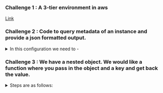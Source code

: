 ### Challenge 1 : A 3-tier environment in aws
[Link](https://github.com/Adeete6/assessment/tree/fc22791e8d462b5ba5929668511543ead8498620/challenge-1)
>
### Challenge 2 : Code to query metadata of an instance and provide a json formatted output.
<details> 
<summary> In this configuration we need to - </summary>
 
  1. Set up AWS CLI: Make sure you have AWS CLI configured with proper credentials.
  2. Create Terraform Configuration File: Copy the provided Terraform code into a file with a .tf extension, for example, instance_metadata.tf.
  3. Initialize Terraform: Navigate to the directory where you saved the Terraform configuration file and run terraform init to initialize Terraform and download the necessary providers.
  4. Deploy the Configuration: Run terraform apply to apply the configuration and create the necessary resources. Terraform will prompt you to confirm the action. Type yes and press Enter to proceed.
  5. Retrieve Instance Metadata: Once the deployment is complete, Terraform will output the instance metadata in JSON format. You can find this output in the terminal.
  6. Test Specific Metadata Value: If you want to test retrieving a specific metadata value, you can use the output value named specific_metadata_value. This will output the value of the specific key you specified in the Terraform configuration.
  7. To get specific data using CLI , give : < $ curl http://169.254.169.254/latest/meta-data/public-ipv4 >
</details>

### Challenge 3 : We have a nested object. We would like a function where you pass in the object and a key and get back the value.
<details> 
<summary> Steps are as follows: </summary>
  
1.  Declare a Json object called data.
2.   We will define a function called getValueFromNestedObject to access the nested keys of the JSON data. Inside this function we have initiated an if condition, which is checking that the key is directly available in the json data or not, if the condition is true the return its value.
3.   If data is not present directly and data is nested then we will define a variable named keys which is representing nested data with dot.
4.   Define another variable called value which is holding json data called obj.
5.   Now call the created function and print the values of nested keys.

  <img width="968" alt="Screenshot 2024-02-27 at 7 37 31 AM" src="https://github.com/Adeete6/assessment/assets/155286861/2be374f4-d92f-49b0-a7c4-ff2420e62cd7">

</details>
